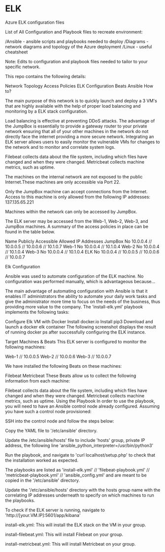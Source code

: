 # ELK
Azure ELK configuration files

List of All Configuration and Playbook files to recreate environment:

/Ansible - ansible scripts and playbooks needed to deploy
/Diagrams - network diagrams and topology of the Azure deployment
/Linux - useful cheatsheet

Note: Edits to configuration and playbook files needed to tailor to your specific network.


This repo contains the following details:

Network Topology
Access Policies
ELK Configuration
Beats
Ansible How to?

The main purpose of this network is to quickly launch and deploy a 3 VM's that are highly available with the help of proper load balancing and monitoring by a ELK stack configuration.

Load balancing is effective at preventing DDoS attacks. The advantage of the JumpBox is essentially to provide a gateway router to your private network ensuring that all of your other machines in the network do not directly face the internet providing a more secure network.
Integrating an ELK server allows users to easily monitor the vulnerable VMs for changes to the network and to monitor and correlate system logs.

Filebeat collects data about the file system, including which files have changed and when they were changed.
Metricbeat collects machine metrics, such as uptime.

The machines on the internal network are not exposed to the public Internet.These machines are only accessible via Port 22.

Only the JumpBox machine can accept connections from the Internet. Access to this machine is only allowed from the following IP addresses: 137.135.65.221

Machines within the network can only be accessed by JumpBox.

The ELK server may be accessed from the Web-1, Web-2, Web-3, and JumpBox machines.
A summary of the access policies in place can be found in the table below.

Name	Publicly Accessible	Allowed IP Addresses
JumpBox	No	10.0.0.4 // 10.0.0.5 // 10.0.0.6 // 10.1.0.7
Web-1	No	10.0.0.4 // 10.1.0.4
Web-2	No	10.0.0.4 // 10.1.0.4
Web-3	No	10.0.0.4 // 10.1.0.4
ELK	No	10.0.0.4 // 10.0.0.5 // 10.0.0.6 // 10.0.0.7

Elk Configuration

Ansible was used to automate configuration of the ELK machine. No configuration was performed manually, which is advantageous because...

The main advantage of automating configuration with Ansible is that it enables IT administrators the ability to automate your daily work tasks and give the administrator more time to focus on the needs of the business, thus providing more value to the company.
The 'install-elk.yml' playbook implements the following tasks:

Configure Elk VM with Docker
Install docker.io
Install pip3
Download and launch a docker elk container
The following screenshot displays the result of running docker ps after successfully configuring the ELK instance.

Target Machines & Beats
This ELK server is configured to monitor the following machines:

Web-1 // 10.0.0.5
Web-2 // 10.0.0.6
Web-3 // 10.0.0.7

We have installed the following Beats on these machines:

Filebeat
Metricbeat
These Beats allow us to collect the following information from each machine:

Filebeat collects data about the file system, including which files have changed and when they were changed.
Metricbeat collects machine metrics, such as uptime.
Using the Playbook
In order to use the playbook, you will need to have an Ansible control node already configured. Assuming you have such a control node provisioned:

SSH into the control node and follow the steps below:

Copy the YAML file to '/etc/ansible' directory.

Update the /etc/ansible/hosts' file to include 'hosts' group, private IP address, the following line 'ansible_python_interpreter=/usr/bin/python3'

Run the playbook, and navigate to 'curl localhost/setup.php' to check that the installation worked as expected.

The playbooks are listed as 'install-elk.yml' // 'filebeat-playbook.yml' // 'metricbeat-playbook.yml' // 'ansible_config.yml' and are meant to be copied in the '/etc/ansible' directory.

Update the '/etc/ansible/hosts' directory with the hosts group name with the correlating IP addresses underneath to specify on which machines to run the playbooks.

To check if the ELK server is running, navigate to 'http://[your.VM.IP]:5601/app/kibana'

install-elk.yml: This will install the ELK stack on the VM in your <hosts> group.

install-filebeat.yml: This will install Filebeat on your <hosts> group.

install-metricbeat.yml: This will install Metricbeat on your <hosts> group.
